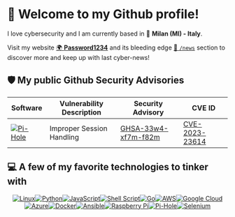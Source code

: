 # 👋 Welcome to my Github profile!

I love cybersecurity and I am currently based in 📍 **Milan (MI) - Italy**.

Visit my website [🌍 **Password1234**](https://psw1234.com/) and its bleeding edge [📰 `/news`](https://psw1234.com/news/) section to discover more and keep up with last cyber-news!

## 🛡️ My public Github Security Advisories

| Software | Vulnerability Description | Security Advisory | CVE ID |
|----|-------------|------|---------|
| [![Pi-Hole](https://img.shields.io/badge/pihole-%2396060C.svg?style=for-the-badge&logo=pi-hole&logoColor=white)](https://pi-hole.net/) | Improper Session Handling | [GHSA-33w4-xf7m-f82m](https://github.com/pi-hole/AdminLTE/security/advisories/GHSA-33w4-xf7m-f82m) |  [CVE-2023-23614](https://cve.mitre.org/cgi-bin/cvename.cgi?name=CVE-2023-23614) |



## 💻 A few of my favorite technologies to tinker with


<div align="center">
  
[![Linux](https://img.shields.io/badge/Linux-FCC624?style=for-the-badge&logo=linux&logoColor=black)](https://www.kernel.org/)[![Python](https://img.shields.io/badge/python-3670A0?style=for-the-badge&logo=python&logoColor=ffdd54)](https://www.python.org/)[![JavaScript](https://img.shields.io/badge/javascript-%23323330.svg?style=for-the-badge&logo=javascript&logoColor=%23F7DF1E)](https://developer.mozilla.org/en-US/docs/Web/JavaScript)[![Shell Script](https://img.shields.io/badge/shell_script-%23121011.svg?style=for-the-badge&logo=gnu-bash&logoColor=white)](https://www.gnu.org/software/bash/)[![Go](https://img.shields.io/badge/go-%2300ADD8.svg?style=for-the-badge&logo=go&logoColor=white)](https://go.dev/)[![AWS](https://img.shields.io/badge/AWS-%23FF9900.svg?style=for-the-badge&logo=amazon-aws&logoColor=white)](https://aws.amazon.com/)[![Google Cloud](https://img.shields.io/badge/GoogleCloud-%234285F4.svg?style=for-the-badge&logo=google-cloud&logoColor=white)](https://cloud.google.com/)[![Azure](https://img.shields.io/badge/azure-%230072C6.svg?style=for-the-badge&logo=azure-devops&logoColor=white)](https://azure.microsoft.com/it-it)[![Docker](https://img.shields.io/badge/docker-%230db7ed.svg?style=for-the-badge&logo=docker&logoColor=white)](https://www.docker.com/)[![Ansible](https://img.shields.io/badge/ansible-%231A1918.svg?style=for-the-badge&logo=ansible&logoColor=white)](https://www.ansible.com/)[![Raspberry Pi](https://img.shields.io/badge/-RaspberryPi-C51A4A?style=for-the-badge&logo=Raspberry-Pi)](https://www.raspberrypi.com/)[![Pi-Hole](https://img.shields.io/badge/pihole-%2396060C.svg?style=for-the-badge&logo=pi-hole&logoColor=white)](https://pi-hole.net/)[![Selenium](https://img.shields.io/badge/-selenium-%43B02A?style=for-the-badge&logo=selenium&logoColor=white)](https://www.selenium.dev/)

</div>
